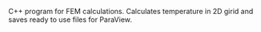 C++ program for FEM calculations. Calculates temperature in 2D girid and saves ready to use files for ParaView.
